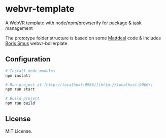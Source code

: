 # webvr-template
A WebVR template with node/npm/browserify for package &amp; task management


The prototype folder structure is based on some [Mattdesl](https://twitter.com/mattdesl) code & includes [Boris Smus](https://twitter.com/borismus) webvr-boilerplate

## Configuration

```sh
# Install node_modules
npm install

# Run project at [http://localhost:9966/](http://localhost:9966/)
npm run start

# Build project
npm run build
```

## License
MIT License.